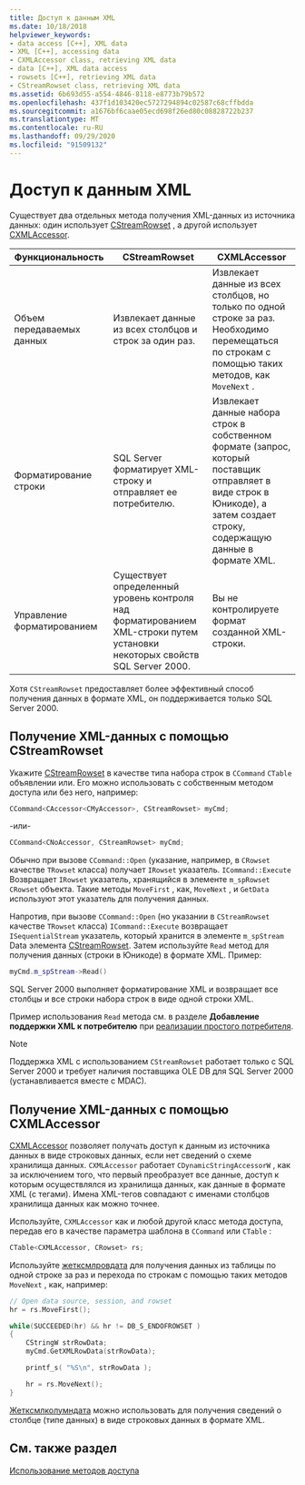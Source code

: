 ```yaml
---
title: Доступ к данным XML
ms.date: 10/18/2018
helpviewer_keywords:
- data access [C++], XML data
- XML [C++], accessing data
- CXMLAccessor class, retrieving XML data
- data [C++], XML data access
- rowsets [C++], retrieving XML data
- CStreamRowset class, retrieving XML data
ms.assetid: 6b693d55-a554-4846-8118-e8773b79b572
ms.openlocfilehash: 437f1d103420ec5727294894c02587c68cffbdda
ms.sourcegitcommit: a1676bf6caae05ecd698f26ed80c08828722b237
ms.translationtype: MT
ms.contentlocale: ru-RU
ms.lasthandoff: 09/29/2020
ms.locfileid: "91509132"
---
```

# <a name="accessing-xml-data"></a>Доступ к данным XML

Существует два отдельных метода получения XML-данных из источника данных: один использует [CStreamRowset](../../data/oledb/cstreamrowset-class.md) , а другой использует [CXMLAccessor](../../data/oledb/cxmlaccessor-class.md).

|Функциональность|CStreamRowset|CXMLAccessor|
|-------------------|-------------------|------------------|
|Объем передаваемых данных|Извлекает данные из всех столбцов и строк за один раз.|Извлекает данные из всех столбцов, но только по одной строке за раз. Необходимо перемещаться по строкам с помощью таких методов, как `MoveNext` .|
|Форматирование строки|SQL Server форматирует XML-строку и отправляет ее потребителю.|Извлекает данные набора строк в собственном формате (запрос, который поставщик отправляет в виде строк в Юникоде), а затем создает строку, содержащую данные в формате XML.|
|Управление форматированием|Существует определенный уровень контроля над форматированием XML-строки путем установки некоторых свойств SQL Server 2000.|Вы не контролируете формат созданной XML-строки.|

Хотя `CStreamRowset` предоставляет более эффективный способ получения данных в формате XML, он поддерживается только SQL Server 2000.

## <a name="retrieving-xml-data-using-cstreamrowset"></a>Получение XML-данных с помощью CStreamRowset

Укажите [CStreamRowset](../../data/oledb/cstreamrowset-class.md) в качестве типа набора строк в `CCommand` `CTable` объявлении или. Его можно использовать с собственным методом доступа или без него, например:

```cpp
CCommand<CAccessor<CMyAccessor>, CStreamRowset> myCmd;
```

-или-

```cpp
CCommand<CNoAccessor, CStreamRowset> myCmd;
```

Обычно при вызове `CCommand::Open` (указание, например, в `CRowset` качестве `TRowset` класса) получает `IRowset` указатель. `ICommand::Execute` Возвращает `IRowset` указатель, хранящийся в элементе `m_spRowset` `CRowset` объекта. Такие методы `MoveFirst` , как, `MoveNext` , и `GetData` используют этот указатель для получения данных.

Напротив, при вызове `CCommand::Open` (но указании в `CStreamRowset` качестве `TRowset` класса) `ICommand::Execute` возвращает `ISequentialStream` указатель, который хранится в элементе `m_spStream` Data элемента [CStreamRowset](../../data/oledb/cstreamrowset-class.md). Затем используйте `Read` метод для получения данных (строки в Юникоде) в формате XML. Пример:

```cpp
myCmd.m_spStream->Read()
```

SQL Server 2000 выполняет форматирование XML и возвращает все столбцы и все строки набора строк в виде одной строки XML.

Пример использования `Read` метода см. в разделе **Добавление поддержки XML к потребителю** при [реализации простого потребителя](../../data/oledb/implementing-a-simple-consumer.md).

> [!NOTE]
> Поддержка XML с использованием `CStreamRowset` работает только с SQL Server 2000 и требует наличия поставщика OLE DB для SQL Server 2000 (устанавливается вместе с MDAC).

## <a name="retrieving-xml-data-using-cxmlaccessor"></a>Получение XML-данных с помощью CXMLAccessor

[CXMLAccessor](../../data/oledb/cxmlaccessor-class.md) позволяет получать доступ к данным из источника данных в виде строковых данных, если нет сведений о схеме хранилища данных. `CXMLAccessor` работает `CDynamicStringAccessorW` , как за исключением того, что первый преобразует все данные, доступ к которым осуществлялся из хранилища данных, как данные в формате XML (с тегами). Имена XML-тегов совпадают с именами столбцов хранилища данных как можно точнее.

Используйте, `CXMLAccessor` как и любой другой класс метода доступа, передав его в качестве параметра шаблона в `CCommand` или `CTable` :

```cpp
CTable<CXMLAccessor, CRowset> rs;
```

Используйте [жетксмлровдата](./cxmlaccessor-class.md#getxmlrowdata) для получения данных из таблицы по одной строке за раз и перехода по строкам с помощью таких методов `MoveNext` , как, например:

```cpp
// Open data source, session, and rowset
hr = rs.MoveFirst();

while(SUCCEEDED(hr) && hr != DB_S_ENDOFROWSET )
{
    CStringW strRowData;
    myCmd.GetXMLRowData(strRowData);

    printf_s( "%S\n", strRowData );

    hr = rs.MoveNext();
}
```

[Жетксмлколумндата](./cxmlaccessor-class.md#getxmlcolumndata) можно использовать для получения сведений о столбце (типе данных) в виде строковых данных в формате XML.

## <a name="see-also"></a>См. также раздел

[Использование методов доступа](../../data/oledb/using-accessors.md)
